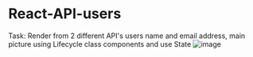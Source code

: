 # React-API-users
Task: Render from 2 different API's users name and email address, main picture using Lifecycle class components and use State
![image](https://user-images.githubusercontent.com/77456859/123101870-23951b00-d43d-11eb-9cee-e51ad0b48dbd.png)
